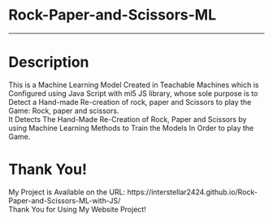 # Rock-Paper-and-Scissors-ML
<hr>
<h1>Description</h1>
This is a Machine Learning Model Created in Teachable Machines which is Configured using Java Script with ml5 JS library, whose sole purpose is to Detect a Hand-made Re-creation of rock, paper and Scissors to play the Game: Rock, paper and scissors.
<br>
It Detects The Hand-Made Re-Creation of Rock, Paper and Scissors by using Machine Learning Methods to Train the Models In Order to play the Game.
<br>
<h1>Thank You!</h1>
My Project is Available on the URL: https://interstellar2424.github.io/Rock-Paper-and-Scissors-ML-with-JS/
<br>
Thank You for Using My Website Project!

